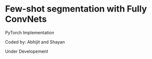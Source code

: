 # Few-shot segmentation with Fully ConvNets

PyTorch Implementation 

Coded by: Abhijit and Shayan

Under Developement
